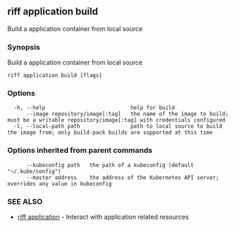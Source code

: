 ## riff application build

Build a application container from local source

### Synopsis

Build a application container from local source

```
riff application build [flags]
```

### Options

```
  -h, --help                           help for build
      --image repository/image[:tag]   the name of the image to build; must be a writable repository/image[:tag] with credentials configured
  -l, --local-path path                path to local source to build the image from; only build-pack builds are supported at this time
```

### Options inherited from parent commands

```
      --kubeconfig path   the path of a kubeconfig (default "~/.kube/config")
      --master address    the address of the Kubernetes API server; overrides any value in kubeconfig
```

### SEE ALSO

* [riff application](riff_application.md)	 - Interact with application related resources

